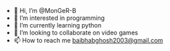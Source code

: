 - 👋 Hi, I’m @MonGeR-B
- 👀 I’m interested in programming 
- 🌱 I’m currently learning python
- 💞️ I’m looking to collaborate on video games
- 📫 How to reach me baibhabghosh2003@gmail.com

<!---
MonGeR-B/MonGeR-B is a ✨ special ✨ repository because its `README.md` (this file) appears on your GitHub profile.
You can click the Preview link to take a look at your changes.
--->
